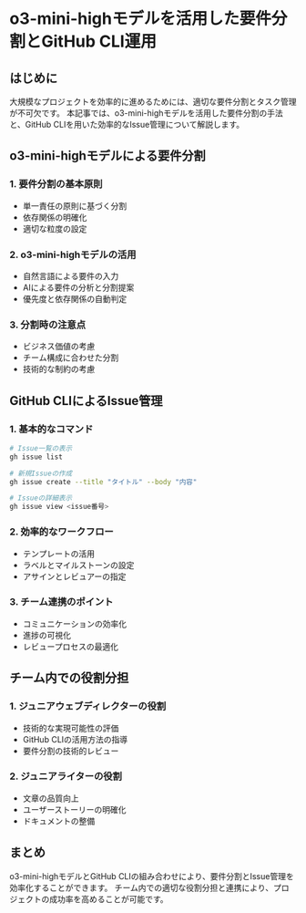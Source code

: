 # o3-mini-highモデルを活用した要件分割とGitHub CLI運用

## はじめに

大規模なプロジェクトを効率的に進めるためには、適切な要件分割とタスク管理が不可欠です。
本記事では、o3-mini-highモデルを活用した要件分割の手法と、GitHub CLIを用いた効率的なIssue管理について解説します。

## o3-mini-highモデルによる要件分割

### 1. 要件分割の基本原則

- 単一責任の原則に基づく分割
- 依存関係の明確化
- 適切な粒度の設定

### 2. o3-mini-highモデルの活用

- 自然言語による要件の入力
- AIによる要件の分析と分割提案
- 優先度と依存関係の自動判定

### 3. 分割時の注意点

- ビジネス価値の考慮
- チーム構成に合わせた分割
- 技術的な制約の考慮

## GitHub CLIによるIssue管理

### 1. 基本的なコマンド

```bash
# Issue一覧の表示
gh issue list

# 新規Issueの作成
gh issue create --title "タイトル" --body "内容"

# Issueの詳細表示
gh issue view <issue番号>
```

### 2. 効率的なワークフロー

- テンプレートの活用
- ラベルとマイルストーンの設定
- アサインとレビュアーの指定

### 3. チーム連携のポイント

- コミュニケーションの効率化
- 進捗の可視化
- レビュープロセスの最適化

## チーム内での役割分担

### 1. ジュニアウェブディレクターの役割

- 技術的な実現可能性の評価
- GitHub CLIの活用方法の指導
- 要件分割の技術的レビュー

### 2. ジュニアライターの役割

- 文章の品質向上
- ユーザーストーリーの明確化
- ドキュメントの整備

## まとめ

o3-mini-highモデルとGitHub CLIの組み合わせにより、要件分割とIssue管理を効率化することができます。
チーム内での適切な役割分担と連携により、プロジェクトの成功率を高めることが可能です。

